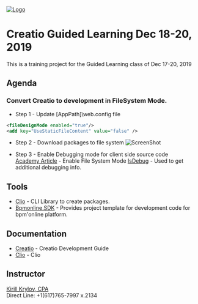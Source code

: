 [![Logo](https://www.creatio.com/sites/default/files/2019-10/creatio-main-logo.svg)](https://github.com/sindresorhus/awesome#readme)
# Creatio Guided Learning Dec 18-20, 2019  
This is a training project for the Guided Learning class of Dec 17-20, 2019

## Agenda

### Convert Creatio to development in FileSystem Mode. 

- Step 1 - Update [AppPath]\web.config file
```xml
<fileDesignMode enabled="true"/>
<add key="UseStaticFileContent" value="false" />
```
- Step 2 - Download packages to file system
![ScreenShot](https://academy.creatio.com/sites/default/files/documents/docs_en/technic/SDK/7.15.0/Screenshots/WorkingWithIDE/confguration_buttons.png)

- Step 3 - Enable Debugging mode for client side source code <br/>
[Academy Article](https://academy.creatio.com/documents/technic-sdk/7-15/introduction-9) - Enable File System Mode
[IsDebug](https://academy.creatio.com/documents/technic-sdk/7-15/isdebug-mode) - Used to get additional debugging info.

## Tools
- [Clio](https://github.com/Advance-Technologies-Foundation/clio) - CLI Library to create packages.
- [Bpmonline.SDK](https://www.nuget.org/packages/BpmonlineSDK/) - Provides project template for development code for bpm'online platform.

## Documentation
- [Creatio](https://academy.creatio.com/documents/technic-sdk/7-15/creatio-development-guide) - Creatio Development Guide
- [Clio](https://github.com/Advance-Technologies-Foundation/clio/blob/master/README.md) - Clio

## Instructor
<a href="mailto:k.krylov@creatio.com?subject=Guided%20Learning%20Dec%2017-20,%202019">Kirill Krylov, CPA</a><br />
Direct Line: +1(617)765-7997 x.2134


